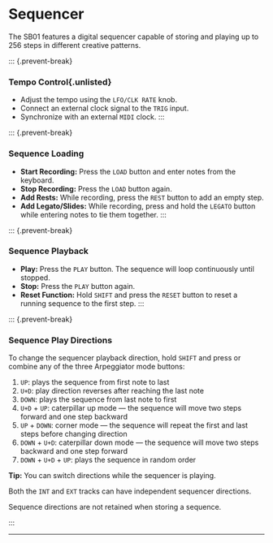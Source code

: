 # Sequencer

<article>

The SB01 features a digital sequencer capable of storing and playing up to 256 steps in different creative patterns.

::: {.prevent-break}
### Tempo Control{.unlisted}
* Adjust the tempo using the `LFO/CLK RATE` knob.
* Connect an external clock signal to the `TRIG` input.
* Synchronize with an external `MIDI` clock.
:::

::: {.prevent-break}
### Sequence Loading

* **Start Recording:** Press the `LOAD` button and enter notes from the keyboard.
* **Stop Recording:** Press the `LOAD` button again.
* **Add Rests:** While recording, press the `REST` button to add an empty step.
* **Add Legato/Slides:** While recording, press and hold the `LEGATO` button while entering notes to tie them together.
:::

::: {.prevent-break}
### Sequence Playback

* **Play:** Press the `PLAY` button. The sequence will loop continuously until stopped.
* **Stop:** Press the `PLAY` button again.
* **Reset Function:** Hold `SHIFT` and press the `RESET` button to reset a running sequence to the first step.
:::

::: {.prevent-break}
### Sequence Play Directions

To change the sequencer playback direction, hold `SHIFT` and press or combine any of the three Arpeggiator mode buttons:

1. `UP`: plays the sequence from first note to last
2. `U+D`: play direction reverses after reaching the last note
3. `DOWN`: plays the sequence from last note to first
4. `U+D` + `UP`: caterpillar up mode — the sequence will move two steps forward and one step backward 
5. `UP` + `DOWN`: corner mode — the sequence will repeat the first and last steps before changing direction 
6. `DOWN` + `U+D`: caterpillar down mode — the sequence will move two steps backward and one step forward 
7. `DOWN` + `U+D` + `UP`: plays the sequence in random order

**Tip:** You can switch directions while the sequencer is playing.

Both the `INT` and `EXT` tracks can have independent sequencer directions.

Sequence directions are not retained when storing a sequence.

:::

</article>

---
